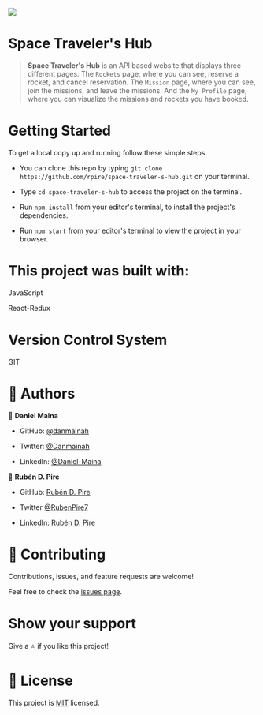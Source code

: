 ![](https://img.shields.io/badge/Microverse-blueviolet)

# Space Traveler's Hub

> **Space Traveler's Hub** is an API based website that displays three different pages. The `Rockets` page, where you can see, reserve a rocket, and cancel reservation. The `Mission` page, where you can see, join the missions, and leave the missions. And the `My Profile` page, where you can visualize the missions and rockets you have booked.

# Getting Started

To get a local copy up and running follow these simple steps.

- You can clone this repo by typing `git clone https://github.com/rpire/space-traveler-s-hub.git` on your terminal.

- Type `cd space-traveler-s-hub` to access the project on the terminal.
  
- Run `npm install` from your editor's terminal, to install the project's dependencies.

- Run `npm start` from your editor's terminal to view the project in your browser.

# This project was built with:

JavaScript

React-Redux

# Version Control System

GIT

# 👤 Authors

👤 **Daniel Maina**

- GitHub: [@danmainah](https://github.com/danmainah)

- Twitter: [@Danmainah](https://twitter.com/dan_mainah)

- LinkedIn: [@Daniel-Maina](www.linkedin.com/in/daniel-maina-315a38191)

👤 **Rubén D. Pire**

- GitHub: [Rubén D. Pire](https://github.com/rpire)

- Twitter [@RubenPire7](https://twitter.com/RubenPire7)

- LinkedIn: [Rubén D. Pire](https://www.linkedin.com/in/rub%C3%A9n-dar%C3%ADo-pire-l%C3%B3pez-507111189/)

# 🤝 Contributing

Contributions, issues, and feature requests are welcome!

Feel free to check the [issues page](https://github.com/rpire/Poke-dex/issues).

# Show your support

Give a ⭐️ if you like this project!

# 📝 License

This project is [MIT](LICENSE) licensed.



